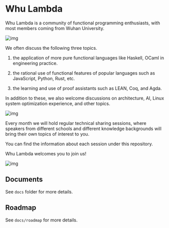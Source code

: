 # Whu Lambda

Whu Lambda is a community of functional programming enthusiasts, with most members coming from Wuhan University.

![img](https://i0.hdslb.com/bfs/article/458e5e9a06fc15ab99f19de645db73149376a352.png@942w_668h_progressive.png)

We often discuss the following three topics.
1. the application of more pure functional languages like Haskell, OCaml in engineering practice.

2. the rational use of functional features of popular languages such as JavaScript, Python, Rust, etc.

3. the learning and use of proof assistants such as LEAN, Coq, and Agda.

In addition to these, we also welcome discussions on architecture, AI, Linux system optimization experience, and other topics.

![img](https://i0.hdslb.com/bfs/article/551dfe12fef2a0aa81960059b68f6dac5ea3283b.jpg@942w_668h_progressive.jpg)

Every month we will hold regular technical sharing sessions, where speakers from different schools and different knowledge backgrounds will bring their own topics of interest to you.

You can find the information about each session under this repository.

Whu Lambda welcomes you to join us!

![img](https://i0.hdslb.com/bfs/article/31035ea17378e10a0ffed9dff0d747ffd706c4ed.jpg@942w_668h_progressive.jpg)

## Documents

See `docs` folder for more details.

## Roadmap

See `docs/roadmap` for more details.